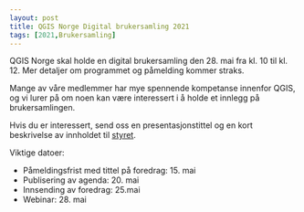 ```yaml
---
layout: post
title: QGIS Norge Digital brukersamling 2021
tags: [2021,Brukersamling]
---
```


QGIS Norge skal holde en digital brukersamling den 28. mai fra kl. 10 til kl. 12. Mer detaljer om programmet og påmelding kommer straks.

Mange av våre medlemmer har mye spennende kompetanse innenfor QGIS, og vi lurer på om noen kan være interessert i å holde et innlegg på brukersamlingen.

Hvis du er interessert, send oss en presentasjonstittel og en kort beskrivelse av innholdet til [styret](mailto:styret@qgis.no).

Viktige datoer:
- Påmeldingsfrist med tittel på foredrag: 15. mai
- Publisering av agenda: 20. mai
- Innsending av foredrag: 25.mai
- Webinar: 28. mai
